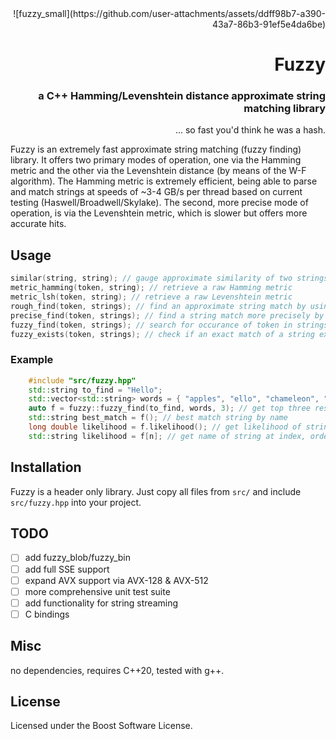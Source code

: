 <div align="right">
![fuzzy_small](https://github.com/user-attachments/assets/ddff98b7-a390-43a7-86b3-91ef5e4da6be)

# Fuzzy
### a C++ Hamming/Levenshtein distance approximate string matching library
... so fast you'd think he was a hash. 
</div>

Fuzzy is an extremely fast approximate string matching (fuzzy finding) library. 
It offers two primary modes of operation, one via the Hamming metric and the other via the Levenshtein distance (by means of the W-F algorithm). The Hamming metric is extremely efficient, being able to parse and match strings at speeds of ~3-4 GB/s per thread based on current testing (Haswell/Broadwell/Skylake). The second, more precise mode of operation, is via the Levenshtein metric, which is slower but offers more accurate hits. 


## Usage
```cpp
similar(string, string); // gauge approximate similarity of two strings
metric_hamming(token, string); // retrieve a raw Hamming metric
metric_lsh(token, string); // retrieve a raw Levenshtein metric
rough_find(token, strings); // find an approximate string match by using the Hamming distance
precise_find(token, strings); // find a string match more precisely by using the Levenshetin distance
fuzzy_find(token, strings); // search for occurance of token in strings
fuzzy_exists(token, strings); // check if an exact match of a string exists
```


### Example
```cpp
    #include "src/fuzzy.hpp"
    std::string to_find = "Hello";
    std::vector<std::string> words = { "apples", "ello", "chameleon", "asphalt", "behemoth" };
    auto f = fuzzy::fuzzy_find(to_find, words, 3); // get top three results 
    std::string best_match = f(); // best match string by name
    long double likelihood = f.likelihood(); // get likelihood of string match
    std::string likelihood = f[n]; // get name of string at index, ordered from highest likelihood hit

```

## Installation

Fuzzy is a header only library. Just copy all files from `src/` and include `src/fuzzy.hpp` into your project.


## TODO
- [ ] add fuzzy_blob/fuzzy_bin
- [ ] add full SSE support
- [ ] expand AVX support via AVX-128 \& AVX-512
- [ ] more comprehensive unit test suite
- [ ] add functionality for string streaming
- [ ] C bindings

## Misc
no dependencies, requires C++20, tested with g++.

## License
Licensed under the Boost Software License.
